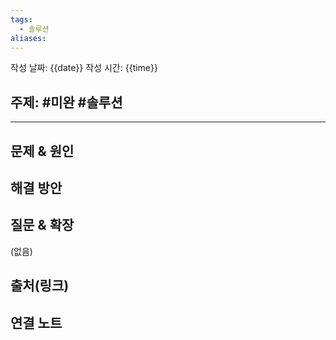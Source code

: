 ```yaml
---
tags:
  - 솔루션
aliases:
---
```

작성 날짜: {{date}}
작성 시간: {{time}}

## 주제: #미완 #솔루션

----

## 문제 & 원인


## 해결 방안


## 질문 & 확장

(없음)

## 출처(링크)


## 연결 노트
